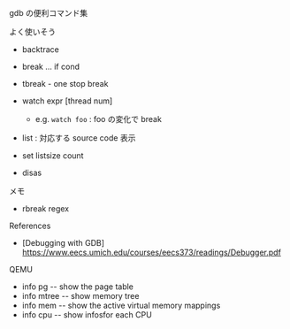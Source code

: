 gdb の便利コマンド集

よく使いそう

- backtrace
- break ... if cond
- tbreak - one stop break
- watch expr [thread num]
    - e.g. `watch foo` : foo の変化で break

- list  : 対応する source code 表示
- set listsize count

- disas



メモ

- rbreak regex

References

- [Debugging with GDB] https://www.eecs.umich.edu/courses/eecs373/readings/Debugger.pdf 



QEMU

- info pg    -- show the page table
- info mtree -- show memory tree
- info mem   -- show the active virtual memory mappings
- info cpu   -- show infosfor each CPU
